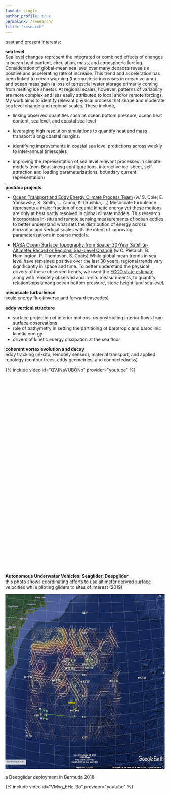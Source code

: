 ```yaml
---
layout: single
author_profile: true
permalink: /research/
title: "research"
---
```


<span style="text-decoration: underline">past and present interests:</span> 

**sea level** <br />
Sea level changes represent the integrated or combined effects of changes in ocean heat content, circulation, mass, and atmospheric forcing. Consideration of global-mean sea level over many decades reveals a positive and accelerating rate of increase. This trend and acceleration has been linked to ocean warming (thermosteric increases in ocean volume) and ocean mass gain (a loss of terrestrial water storage primarily coming from melting ice sheets). At regional scales, however, patterns of variability are more complex and less easily attributed to local and/or remote forcings. My work aims to identify relevant physical process that shape and moderate sea level change and regional scales. These include,  

* linking observed quantities such as ocean bottom pressure, ocean heat content, sea level, and coastal sea level 

* leveraging high resolution simulations to quantify heat and mass transport along coastal margins. 

* identifying improvements in coastal sea level predictions across weekly to inter-annual timescales

* improving the representation of sea level relevant processes in climate models (non-Boussinesq configurations, interactive ice-sheet, self-attraction and loading parameterizations, boundary current representation)

**postdoc projects** 
* [Ocean Transport and Eddy Energy Climate Process Team](https://ocean-eddy-cpt.github.io) (w/ S. Cole, E. Yankovsky, S. Smith, L. Zanna, K. Drushka, ...) 
Mesoscale turbulence represents a major fraction of oceanic kinetic energy yet these motions are only at best partly resolved in global climate models. This research incorporates in-situ and remote sensing measurements of ocean eddies to better understand what sets the distribution of energy across horizontal and vertical scales with the intent of improving parameterizations in coarse models. 

* [NASA Ocean Surface Topography from Space: 30-Year Satellite-Altimeter Record or Regional Sea-Level Change](https://sealevel.jpl.nasa.gov/documents/1688/?list=projects) (w C. Piecuch, B. Hamlington, P. Thompson, S. Coats)
While global mean trends in sea level have remained positive over the last 30 years, regional trends vary significantly in space and time. To better understand the physical drivers of these observed trends, we used the [ECCO state estimate](https://ecco-group.org/home.cgi) along with remotely observed and in-situ measurements, to quantify relationships among ocean bottom pressure, steric height, and sea level. 

**mesoscale turburlence** \
scale energy flux (inverse and forward cascades) 
    
**eddy vertical structure** 
* surface projection of interior motions: reconstructing interior flows from surface observations
* role of bathymetry in setting the partitioing of barotropic and baroclinic kinetic energy 
* drivers of kinetic energy dissipation at the sea floor  
    
**coherent vortex evolution and decay** \
eddy tracking (in-situ, remotely sensed), material transport, and applied topology (contour trees, eddy geometries, and connectedness) 
 
<div style="width:750px; height:650px; float: left">
{% include video id="QVJNaVUBONo" provider="youtube" %}  
</div>  <br /> 

<br />
<br />
<br />
<br />
<br />
<br />
<br />
<br />
<br />
<br />
<br />
<br />
<br />
<br />

**Autonomous Underwater Vehicles: Seaglider, Deepglider** \
this photo shows coordinating efforts to use altimeter derived surface velocities while piloting gliders to sites of interest (2019) 
  
<img src="/assets/images/google_earth_aviso2.png" width="650" height="550"/>

a Deepglider deployment in Bermuda 2018 
<div style="width:650px; height:550px; float: left">
{% include video id="VMxg_EHc-Bo" provider="youtube" %}
</div>
